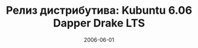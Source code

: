 ---
layout: post
title:  "Релиз дистрибутива: Kubuntu 6.06 Dapper Drake LTS"
date: 2006-06-01   
---